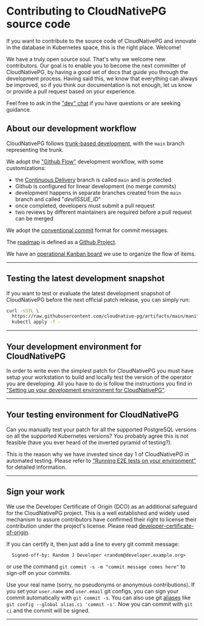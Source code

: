 # Contributing to CloudNativePG source code

If you want to contribute to the source code of CloudNativePG and innovate in
the database in Kubernetes space, this is the right place. Welcome!

We have a truly open source soul. That's why we welcome new contributors. Our
goal is to enable you to become the next committer of CloudNativePG, by having
a good set of docs that guide you through the development process. Having said this,
we know that everything can always be improved, so if you think our documentation
is not enough, let us know or provide a pull request based on your experience.

Feel free to ask in the ["dev" chat](https://cloudnativepg.slack.com/archives/C03D68KGG65)
if you have questions or are seeking guidance.

## About our development workflow

CloudNativePG follows [trunk-based development](https://cloud.google.com/architecture/devops/devops-tech-trunk-based-development),
with the `main` branch representing the trunk.

We adopt the ["Github Flow"](https://guides.github.com/introduction/flow/)
development workflow, with some customizations:

- the [Continuous Delivery](https://cloud.google.com/architecture/devops/devops-tech-continuous-delivery)
  branch is called `main` and is protected
- Github is configured for linear development (no merge commits)
- development happens in separate branches created from the `main` branch and
  called "*dev/ISSUE_ID*"
- once completed, developers must submit a pull request
- two reviews by different maintainers are required before a pull request can be merged

We adopt the [conventional commit](https://www.conventionalcommits.org/en/v1.0.0/)
format for commit messages.

The [roadmap](https://github.com/orgs/cloudnative-pg/projects/1) is defined as a [Github Project](https://docs.github.com/en/issues/trying-out-the-new-projects-experience/about-projects).

We have an [operational Kanban board](https://github.com/orgs/cloudnative-pg/projects/2)
we use to organize the flow of items.

---

<!--
TODO:

- Add architecture diagrams in the "contribute" folder
- Add https://github.com/istio/istio/wiki/Writing-Good-Pull-Requests
- Ideas from https://github.com/istio/istio/wiki/Reviewing-Pull-Requests
- ...

-->

## Testing the latest development snapshot

If you want to test or evaluate the latest development snapshot of
CloudNativePG before the next official patch release, you can simply run:

```sh
curl -sSfL \
  https://raw.githubusercontent.com/cloudnative-pg/artifacts/main/manifests/operator-manifest.yaml | \
  kubectl apply -f -
```

---

## Your development environment for CloudNativePG

In order to write even the simplest patch for CloudNativePG you must have setup
your workstation to build and locally test the version of the operator you are
developing.  All you have to do is follow the instructions you find in
["Setting up your development environment for CloudNativePG"](development_environment/README.md).

---

## Your testing environment for CloudNativePG

Can you manually test your patch for all the supported PostgreSQL versions on
all the supported Kubernetes versions? You probably agree this is not feasible
(have you ever heard of the inverted pyramid of testing?).

This is the reason why we have invested since day 1 of CloudNativePG in
automated testing. Please refer to ["Running E2E tests on your environment"](./e2e_testing_environment/README.md)
for detailed information.

---

## Sign your work

We use the Developer Certificate of Origin (DCO) as an additional safeguard for
the CloudNativePG project. This is a well established and widely used mechanism
to assure contributors have confirmed their right to license their contribution
under the project's license. Please read
[developer-certificate-of-origin](./developer-certificate-of-origin).

If you can certify it, then just add a line to every git commit message:

```
  Signed-off-by: Random J Developer <random@developer.example.org>
```

or use the command `git commit -s -m "commit message comes here"` to sign-off on your commits.

Use your real name (sorry, no pseudonyms or anonymous contributions).
If you set your `user.name` and `user.email` git configs, you can sign your
commit automatically with `git commit -s`.
You can also use git [aliases](https://git-scm.com/book/en/v2/Git-Basics-Git-Aliases)
like `git config --global alias.ci 'commit -s'`. Now you can commit with `git ci` and the
commit will be signed.

---
